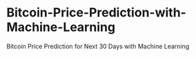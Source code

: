 # Bitcoin-Price-Prediction-with-Machine-Learning
Bitcoin Price Prediction for Next 30 Days with Machine Learning
